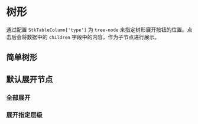 # 树形

通过配置 `StkTableColumn['type']` 为 `tree-node` 来指定树形展开按钮的位置。点击后会将数据中的 `children` 字段中的内容，作为子节点进行展示。

## 简单树形

<demo vue="basic/tree/Tree.vue"></demo>

## 默认展开节点

### 全部展开

<demo vue="basic/tree/TreeDefaultExpandAll.vue"></demo>

### 展开指定层级

<demo vue="basic/tree/TreeDefaultExpandLevel.vue"></demo>



